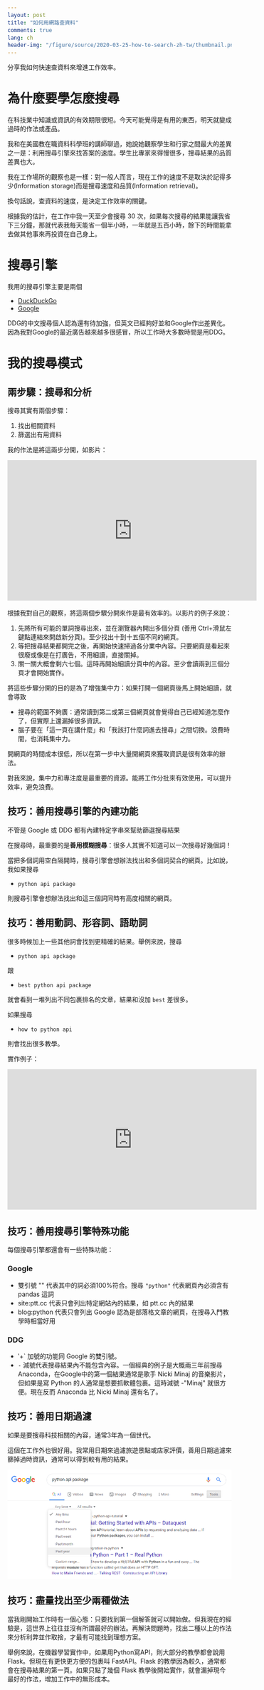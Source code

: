 ```yaml
---
layout: post
title: "如何用網路查資料"
comments: true
lang: ch
header-img: "/figure/source/2020-03-25-how-to-search-zh-tw/thumbnail.png"
---
```


分享我如何快速查資料來增進工作效率。

# 為什麼要學怎麼搜尋

在科技業中知識或資訊的有效期限很短。今天可能覺得是有用的東西，明天就變成過時的作法或產品。

我和在美國教在職資料科學班的講師聊過，她說她觀察學生和行家之間最大的差異之一是：利用搜尋引擎來找答案的速度。學生比專家來得慢很多，搜尋結果的品質差異也大。

我在工作場所的觀察也是一樣：對一般人而言，現在工作的速度不是取決於記得多少(Information storage)而是搜尋速度和品質(Information retrieval)。

換句話說，查資料的速度，是決定工作效率的關鍵。

根據我的估計，在工作中我一天至少會搜尋 30 次，如果每次搜尋的結果能讓我省下三分鐘，那就代表我每天能省一個半小時，一年就是五百小時，餘下的時間能拿去做其他事來再投資在自己身上。

# 搜尋引擎

我用的搜尋引擎主要是兩個

* [DuckDuckGo](https://duckduckgo.com/)
* [Google](https://www.google.com/)


DDG的中文搜尋個人認為還有待加強，但英文已經夠好並和Google作出差異化。因為我對Google的最近廣告越來越多很感冒，所以工作時大多數時間是用DDG。

# 我的搜尋模式

## 兩步驟：搜尋和分析

搜尋其實有兩個步驟：

1. 找出相關資料
2. 篩選出有用資料

我的作法是將這兩步分開，如影片：

<iframe width="560" height="315" src="https://www.youtube.com/embed/vvKbN_a_5Jc" frameborder="0" allow="accelerometer; autoplay; encrypted-media; gyroscope; picture-in-picture" allowfullscreen></iframe>

根據我對自己的觀察，將這兩個步驟分開來作是最有效率的。以影片的例子來說：

1. 先將所有可能的單詞搜尋出來，並在瀏覽器內開出多個分頁 (善用 Ctrl+滑鼠左鍵點連結來開啟新分頁)。至少找出十到十五個不同的網頁。
2. 等把搜尋結果都開完之後，再開始快速掃過各分業中內容。只要網頁是看起來很廢或像是在打廣告，不用細讀，直接關掉。
3. 關一關大概會剩六七個。這時再開始細讀分頁中的內容。至少會讀兩到三個分頁才會開始實作。

將這些步驟分開的目的是為了增強集中力：如果打開一個網頁後馬上開始細讀，就會導致

* 搜尋的範圍不夠廣：通常讀到第二或第三個網頁就會覺得自己已經知道怎麼作了，但實際上還漏掉很多資訊。
* 腦子要在「這一頁在講什麼」和「我該打什麼詞進去搜尋」之間切換。浪費時間，也消耗集中力。

開網頁的時間成本很低，所以在第一步中大量開網頁來獲取資訊是很有效率的辦法。

對我來說，集中力和專注度是最重要的資源。能將工作分批來有效使用，可以提升效率，避免浪費。

## 技巧：善用搜尋引擎的內建功能

不管是 Google 或 DDG 都有內建特定字串來幫助篩選搜尋結果

在搜尋時，最重要的是**善用模糊搜尋**：很多人其實不知道可以一次搜尋好幾個詞！

當把多個詞用空白隔開時，搜尋引擎會想辦法找出和多個詞契合的網頁。比如說，我如果搜尋

* `python api package`

則搜尋引擎會想辦法找出和這三個詞同時有高度相關的網頁。

## 技巧：善用動詞、形容詞、語助詞

很多時候加上一些其他詞會找到更精確的結果。舉例來說，搜尋

* `python api apckage`

跟

* `best python api package`

就會看到一堆列出不同包裹排名的文章，結果和沒加 `best` 差很多。

如果搜尋

* `how to python api`

則會找出很多教學。

實作例子：

<iframe width="560" height="315" src="https://www.youtube.com/embed/J3X3Y4u_Quc" frameborder="0" allow="accelerometer; autoplay; encrypted-media; gyroscope; picture-in-picture" allowfullscreen></iframe>


## 技巧：善用搜尋引擎特殊功能

每個搜尋引擎都還會有一些特殊功能：

### Google 

* 雙引號 "" 代表其中的詞必須100%符合。搜尋 `"python"` 代表網頁內必須含有 pandas 這詞
* site:ptt.cc 代表只會列出特定網站內的結果，如 ptt.cc 內的結果
* blog:python 代表只會列出 Google 認為是部落格文章的網頁，在搜尋入門教學時相當好用

### DDG

* ‵+` 加號的功能同 Google 的雙引號。
* `-` 減號代表搜尋結果內不能包含內容。一個經典的例子是大概兩三年前搜尋 Anaconda，在Google中的第一個結果通常是歌手 Nicki Minaj 的音樂影片，但如果是寫 Python 的人通常是想要抓軟體包裹。這時減號 -"Minaj" 就很方便。現在反而 Anaconda 比 Nicki Minaj 還有名了。

## 技巧：善用日期過濾

如果是要搜尋科技相關的內容，通常3年為一個世代。

這個在工作外也很好用。我常用日期來過濾旅遊景點或店家評價，善用日期過濾來篩掉過時資訊，通常可以得到較有用的結果。

![日期篩選](/figure/source/2020-03-25-how-to-search-zh-tw/date-filter.png)

## 技巧：盡量找出至少兩種做法

當我剛開始工作時有一個心態：只要找到第一個解答就可以開始做。但我現在的經驗是，這世界上往往並沒有所謂最好的辦法。再解決問題時，找出二種以上的作法來分析利弊並作取捨，才最有可能找到理想方案。

舉例來說，在機器學習實作中，如果用Python寫API，則大部分的教學都會說用Flask。但現在有更快更方便的包裹叫 FastAPI。Flask 的教學因為較久，通常都會在搜尋結果的第一頁。如果只點了幾個 Flask 教學後開始實作，就會漏掉現今最好的作法，增加工作中的無形成本。


